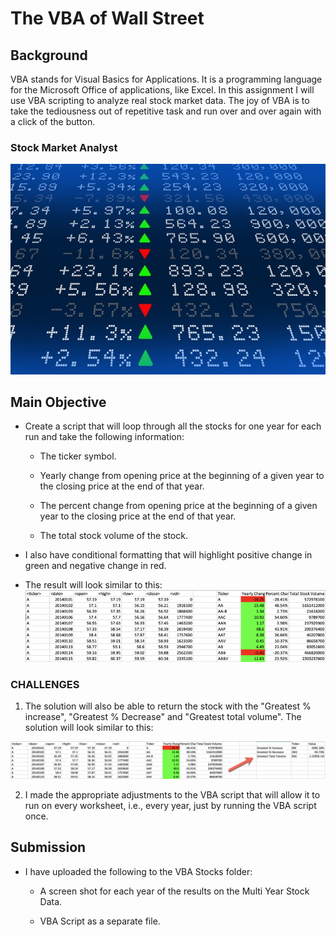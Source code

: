 # The VBA of Wall Street

## Background
VBA stands for Visual Basics for Applications. It is a programming language for the Microsoft Office of applications, like Excel. In this assignment I will use VBA scripting to analyze real stock market data. The joy of VBA is to take the tediousness out of repetitive task and run over and over again with a click of the button.

### Stock Market Analyst
![stock market](Images/stockmarket.jpg)

## Main Objective
* Create a script that will loop through all the stocks for one year for each run and take the following information:

  * The ticker symbol.

  * Yearly change from opening price at the beginning of a given year to the closing price at the end of that year.

  * The percent change from opening price at the beginning of a given year to the closing price at the end of that year.

  * The total stock volume of the stock.

* I also have conditional formatting that will highlight positive change in green and negative change in red.

* The result will look similar to this:
![moderate_solution](Images/moderate_solution.png)

### CHALLENGES

1. The solution will also be able to return the stock with the "Greatest % increase", "Greatest % Decrease" and "Greatest total volume". The solution will look similar to this:

![hard_solution](Images/hard_solution.png)

2. I made the appropriate adjustments to the VBA script that will allow it to run on every worksheet, i.e., every year, just by running the VBA script once.

## Submission

* I have uploaded the following to the VBA Stocks folder:

  * A screen shot for each year of the results on the Multi Year Stock Data.

  * VBA Script as a separate file.
